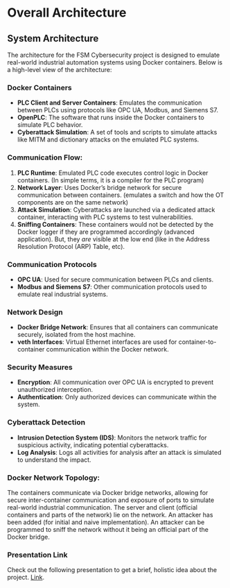 # Overall Architecture

## System Architecture

The architecture for the FSM Cybersecurity project is designed to emulate real-world industrial automation systems using Docker containers. Below is a high-level view of the architecture:

### Docker Containers

- **PLC Client and Server Containers**: Emulates the communication between PLCs using protocols like OPC UA, Modbus, and Siemens S7.
- **OpenPLC**: The software that runs inside the Docker containers to simulate PLC behavior.
- **Cyberattack Simulation**: A set of tools and scripts to simulate attacks like MITM and dictionary attacks on the emulated PLC systems.

### Communication Flow:

1. **PLC Runtime**: Emulated PLC code executes control logic in Docker containers. (In simple terms, it is a compiler for the PLC program)
2. **Network Layer**: Uses Docker’s bridge network for secure communication between containers. (emulates a switch and how the OT components are on the same network)
3. **Attack Simulation**: Cyberattacks are launched via a dedicated attack container, interacting with PLC systems to test vulnerabilities.
4. **Sniffing Containers**: These containers would not be detected by the Docker logger if they are programmed accordingly (advanced application). But, they _are_ visible at the low end (like in the Address Resolution Protocol (ARP) Table, etc).

### Communication Protocols

- **OPC UA**: Used for secure communication between PLCs and clients.
- **Modbus and Siemens S7**: Other communication protocols used to emulate real industrial systems.

### Network Design

- **Docker Bridge Network**: Ensures that all containers can communicate securely, isolated from the host machine.
- **veth Interfaces**: Virtual Ethernet interfaces are used for container-to-container communication within the Docker network.

### Security Measures

- **Encryption**: All communication over OPC UA is encrypted to prevent unauthorized interception.
- **Authentication**: Only authorized devices can communicate within the system.

### Cyberattack Detection

- **Intrusion Detection System (IDS)**: Monitors the network traffic for suspicious activity, indicating potential cyberattacks.
- **Log Analysis**: Logs all activities for analysis after an attack is simulated to understand the impact.

### Docker Network Topology:

The containers communicate via Docker bridge networks, allowing for secure inter-container communication and exposure of ports to simulate real-world industrial communication. The server and client (official containers and parts of the network) lie on the network. An attacker has been added (for initial and naive implementation). An attacker can be programmed to sniff the network without it being an official part of the Docker bridge.

### Presentation Link

Check out the following presentation to get a brief, holistic idea about the project. [Link](https://drive.google.com/file/d/1rhEc1GYZic-qcUvPH_W2J9dXcxn2OWyw/view?usp=sharing).

